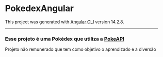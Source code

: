# PokedexAngular

This project was generated with [Angular CLI](https://github.com/angular/angular-cli) version 14.2.8.

<hr/>

<h3> Esse projeto é uma Pokédex que utiliza a <a href="https://pokeapi.co">PokeAPI</a></h3>

<p>Projeto não remunerado que tem como objetivo o aprendizado e a diversão</p>

